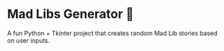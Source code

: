 # Mad Libs Generator 🎉
A fun Python + Tkinter project that creates random Mad Lib stories based on user inputs.
